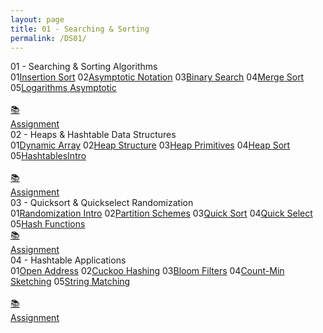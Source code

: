 ```yaml
---
layout: page
title: 01 - Searching & Sorting
permalink: /DS01/
---
```


<div class="block" style="grid-template-columns: 1fr 1fr;">
  <div class="btn text"><div class="btn name">01 - Searching & Sorting Algorithms</div>
    <div class="row" style="grid-template-columns: 1fr 8fr;">
      <a class="btn box2">01</a><a href="/01-MSDS/DS01/M101/" class="btn box1">Insertion Sort</a>
      <a class="btn box2">02</a><a href="/01-MSDS/DS01/M102/" class="btn box1">Asymptotic Notation</a>
      <a class="btn box2">03</a><a href="/01-MSDS/DS01/M103/" class="btn box1">Binary Search</a>
      <a class="btn box2">04</a><a href="/01-MSDS/DS01/M104/" class="btn box1">Merge Sort</a>
      <a class="btn box2">05</a><a href="/01-MSDS/DS01/M105/" class="btn box1">Logarithms Asymptotic</a>
    </div>
    <br>
    <div class="row" style="grid-template-columns: 1fr 1fr 1fr;">
      <a href="//" class="btn box2">📚<br>Assignment</a>
    </div>
  </div>
  <div class="btn text"><div class="btn name">02 - Heaps & Hashtable Data Structures</div>
    <div class="row" style="grid-template-columns: 1fr 8fr;">
      <a class="btn box2">01</a><a href="/01-MSDS/DS01/M201/" class="btn box1">Dynamic Array</a>
      <a class="btn box2">02</a><a href="/01-MSDS/DS01/M202/" class="btn box1">Heap Structure</a>
      <a class="btn box2">03</a><a href="/01-MSDS/DS01/M203/" class="btn box1">Heap Primitives</a>
      <a class="btn box2">04</a><a href="/01-MSDS/DS01/M204/" class="btn box1">Heap Sort</a>
      <a class="btn box2">05</a><a href="/01-MSDS/DS01/M205/" class="btn box1">HashtablesIntro</a>
    </div>
    <br>
    <div class="row" style="grid-template-columns: 1fr 1fr 1fr;">
      <a href="//" class="btn box2">📚<br>Assignment</a>
    </div>
  </div>
</div>

<div class="block" style="grid-template-columns: 1fr 1fr;">
  <div class="btn text"><div class="btn name">03 - Quicksort & Quickselect Randomization</div>
    <div class="row" style="grid-template-columns: 2fr 1fr;">
      <div class="row" style="grid-template-columns: 1fr 5fr;">
        <a class="btn box2">01</a><a href="/01-MSDS/DS01/M301/" class="btn box1">Randomization Intro</a>
        <a class="btn box2">02</a><a href="/01-MSDS/DS01/M302/" class="btn box1">Partition Schemes</a>
        <a class="btn box2">03</a><a href="/01-MSDS/DS01/M303/" class="btn box1">Quick Sort</a>
        <a class="btn box2">04</a><a href="/01-MSDS/DS01/M304/" class="btn box1">Quick Select</a>
        <a class="btn box2">05</a><a href="/01-MSDS/DS01/M305/" class="btn box1">Hash Functions</a>
      </div>
      <div class="row" style="grid-template-columns: 1fr;">
        <a href="//" class="btn box2">📚<br>Assignment</a>
        <a href="//" class="btn empty"></a><a href="//" class="btn empty"></a><a href="//" class="btn empty"></a>      
      </div>
    </div>
  </div>
  <div class="btn text"><div class="btn name">04 - Hashtable Applications</div>
    <div class="row" style="grid-template-columns: 1fr 8fr;">
      <a class="btn box2">01</a><a href="/01-MSDS/DS01/M401/" class="btn box1">Open Address</a>
      <a class="btn box2">02</a><a href="/01-MSDS/DS01/M402/" class="btn box1">Cuckoo Hashing</a>
      <a class="btn box2">03</a><a href="/01-MSDS/DS01/M403/" class="btn box1">Bloom Filters</a>
      <a class="btn box2">04</a><a href="/01-MSDS/DS01/M404/" class="btn box1">Count-Min Sketching</a>
      <a class="btn box2">05</a><a href="/01-MSDS/DS01/M405/" class="btn box1">String Matching</a>
    </div>
    <br>
    <div class="row" style="grid-template-columns: 1fr 1fr 1fr;">
      <a href="//" class="btn box2">📚<br>Assignment</a>
    </div>
  </div>
</div>
